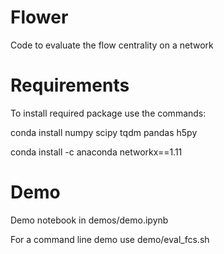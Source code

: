 # Flower
Code to evaluate the flow centrality on a network

# Requirements

To install required package use the commands:

conda install numpy scipy tqdm pandas h5py

conda install -c anaconda networkx==1.11

# Demo

Demo notebook in demos/demo.ipynb

For a command line demo use demo/eval_fcs.sh
